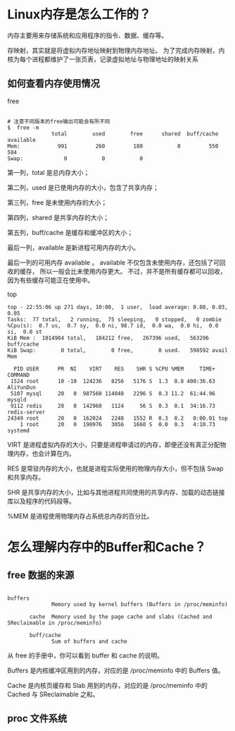 


# Linux内存是怎么工作的？

内存主要用来存储系统和应用程序的指令、数据、缓存等。

存映射，其实就是将虚拟内存地址映射到物理内存地址。
为了完成内存映射，内核为每个进程都维护了一张页表，记录虚拟地址与物理地址的映射关系


## 如何查看内存使用情况

free 

```shell script

# 注意不同版本的free输出可能会有所不同
$  free -m
              total        used        free      shared  buff/cache   available
Mem:            991         260         180           0         550         584
Swap:             0           0           0
```

第一列，total 是总内存大小；

第二列，used 是已使用内存的大小，包含了共享内存；

第三列，free 是未使用内存的大小；

第四列，shared 是共享内存的大小；

第五列，buff/cache 是缓存和缓冲区的大小；

最后一列，available 是新进程可用内存的大小。

最后一列的可用内存 available 。
available 不仅包含未使用内存，还包括了可回收的缓存，
所以一般会比未使用内存更大。
不过，并不是所有缓存都可以回收，因为有些缓存可能正在使用中。

top

```
top - 22:55:06 up 271 days, 10:08,  1 user,  load average: 0.08, 0.03, 0.05
Tasks:  77 total,   2 running,  75 sleeping,   0 stopped,   0 zombie
%Cpu(s):  0.7 us,  0.7 sy,  0.0 ni, 98.7 id,  0.0 wa,  0.0 hi,  0.0 si,  0.0 st
KiB Mem :  1014904 total,   184212 free,   267396 used,   563296 buff/cache
KiB Swap:        0 total,        0 free,        0 used.   598592 avail Mem 

  PID USER      PR  NI    VIRT    RES    SHR S %CPU %MEM     TIME+ COMMAND                                                                                                                                                   
 1524 root      10 -10  124236   8256   5176 S  1.3  0.8 400:36.63 AliYunDun                                                                                                                                                 
 5107 mysql     20   0  987560 114048   2296 S  0.3 11.2  61:44.96 mysqld                                                                                                                                                    
 9112 redis     20   0  142960   1124     56 S  0.3  0.1  34:16.73 redis-server                                                                                                                                              
24349 root      20   0  162024   2248   1552 R  0.3  0.2   0:00.01 top                                                                                                                                                       
    1 root      20   0  190976   3056   1660 S  0.0  0.3   4:10.73 systemd       
```

VIRT 是进程虚拟内存的大小，只要是进程申请过的内存，即便还没有真正分配物理内存，也会计算在内。

RES 是常驻内存的大小，也就是进程实际使用的物理内存大小，但不包括 Swap 和共享内存。

SHR 是共享内存的大小，比如与其他进程共同使用的共享内存、加载的动态链接库以及程序的代码段等。

%MEM 是进程使用物理内存占系统总内存的百分比。



# 怎么理解内存中的Buffer和Cache？

## free 数据的来源

```

buffers
              Memory used by kernel buffers (Buffers in /proc/meminfo)

       cache  Memory used by the page cache and slabs (Cached and SReclaimable in /proc/meminfo)

       buff/cache
              Sum of buffers and cache
```

从 free 的手册中，你可以看到 buffer 和 cache 的说明。

Buffers 是内核缓冲区用到的内存，对应的是 /proc/meminfo 中的 Buffers 值。

Cache 是内核页缓存和 Slab 用到的内存，对应的是 /proc/meminfo 中的 Cached 与 SReclaimable 之和。


## proc 文件系统

